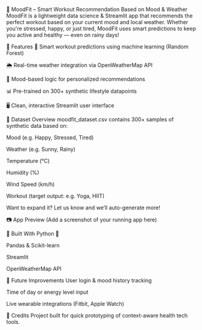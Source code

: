 💪 MoodFit – Smart Workout Recommendation Based on Mood & Weather
MoodFit is a lightweight data science & Streamlit app that recommends the perfect workout based on your current mood and local weather. Whether you're stressed, happy, or just tired, MoodFit uses smart predictions to keep you active and healthy — even on rainy days!

🚀 Features
🧠 Smart workout predictions using machine learning (Random Forest)

🌦️ Real-time weather integration via OpenWeatherMap API

🧘 Mood-based logic for personalized recommendations

📊 Pre-trained on 300+ synthetic lifestyle datapoints

🖥️ Clean, interactive Streamlit user interface

🧪 Dataset Overview
moodfit_dataset.csv contains 300+ samples of synthetic data based on:

Mood (e.g. Happy, Stressed, Tired)

Weather (e.g. Sunny, Rainy)

Temperature (°C)

Humidity (%)

Wind Speed (km/h)

Workout (target output: e.g. Yoga, HIIT)

Want to expand it? Let us know and we’ll auto-generate more!

📷 App Preview
(Add a screenshot of your running app here)

🤖 Built With
Python 🐍

Pandas & Scikit-learn

Streamlit

OpenWeatherMap API

📌 Future Improvements
User login & mood history tracking

Time of day or energy level input

Live wearable integrations (Fitbit, Apple Watch)

🙌 Credits
Project built for quick prototyping of context-aware health tech tools.
